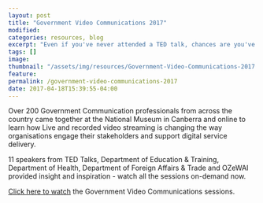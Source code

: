 ```yaml
---
layout: post
title: "Government Video Communications 2017"
modified:
categories: resources, blog
excerpt: "Even if you've never attended a TED talk, chances are you've been exposed to one in some form."
tags: []
image:
thumbnail: "/assets/img/resources/Government-Video-Communications-2017.jpg"
feature:
permalink: /government-video-communications-2017
date: 2017-04-18T15:39:55-04:00
---
```


<p>Over 200 Government Communication professionals from across the country came together at the National Museum in Canberra and online to learn how Live and recorded video streaming is changing the way organisations engage their stakeholders and support digital service delivery.</p>
<p>11 speakers from TED Talks, Department of Education &amp; Training, Department of Health, Department of Foreign Affairs &amp; Trade and OZeWAI provided insight and inspiration - watch all the sessions on-demand now.</p>
<p><a href="http://content.viostream.com/gov-video-comms-library" target="_blank">Click here to watch</a> the Government Video Communications sessions.</p>